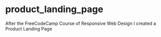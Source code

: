 # product_landing_page
After the FreeCodeCamp Course of Responsive Web Design I created a Product Landing Page
